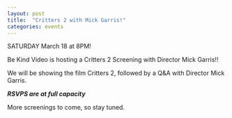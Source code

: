 ```yaml
---
layout: post
title:  "Critters 2 with Mick Garris!"
categories: events
---
```

SATURDAY March 18 at 8PM! 

Be Kind Video is hosting a Critters 2 Screening with Director Mick Garris!!

We will be showing the film Critters 2, followed by a Q&A with Director Mick Garris.

*********RSVPS are at full capacity*********

More screenings to come, so stay tuned.
